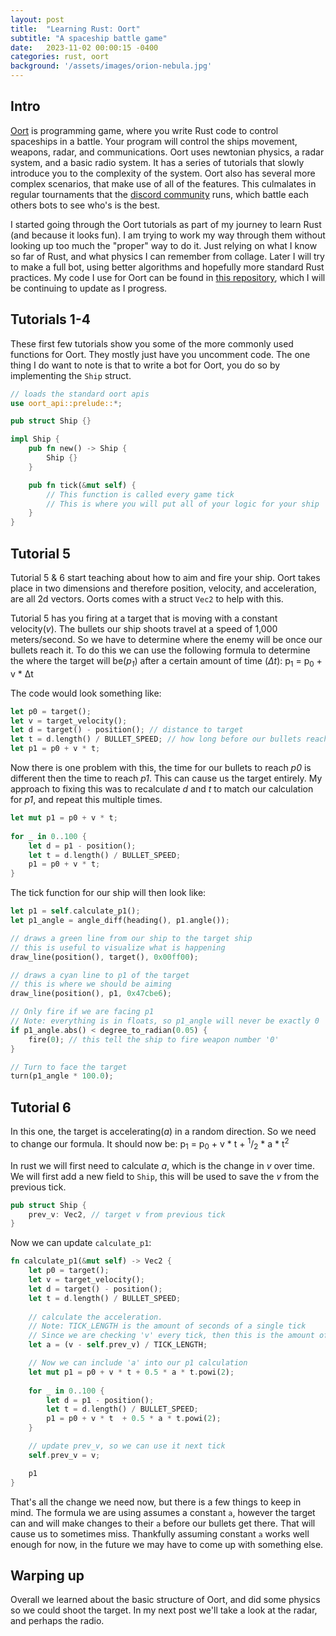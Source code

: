 ```yaml
---
layout: post
title:  "Learning Rust: Oort"
subtitle: "A spaceship battle game"
date:   2023-11-02 00:00:15 -0400
categories: rust, oort
background: '/assets/images/orion-nebula.jpg'
---
```


## Intro
[Oort](https://oort.rs/) is programming game, where you write Rust code to control spaceships in a battle. Your program will control the ships movement, weapons, radar, and communications. Oort uses newtonian physics, a radar system, and a basic radio system. It has a series of tutorials that slowly introduce you to the complexity of the system. Oort also has several more complex scenarios, that make use of all of the features. This culmalates in regular tournaments that the [discord community](https://discord.gg/vYyu9EhkKH) runs, which battle each others bots to see who's is the best.

I started going through the Oort tutorials as part of my journey to learn Rust (and because it looks fun). I am trying to work my way through them without looking up too much the "proper" way to do it. Just relying on what I know so far of Rust, and what physics I can remember from collage. Later I will try to make a full bot, using better algorithms and hopefully more standard Rust practices. My code I use for Oort can be found in [this repository](https://github.com/ShadowRonin/oort-ships), which I will be continuing to update as I progress.

## Tutorials 1-4

These first few tutorials show you some of the more commonly used functions for Oort. They mostly just have you uncomment code. The one thing I do want to note is that to write a bot for Oort, you do so by implementing the `Ship` struct.

```rust
// loads the standard oort apis
use oort_api::prelude::*;

pub struct Ship {}

impl Ship {
    pub fn new() -> Ship {
        Ship {}
    }

    pub fn tick(&mut self) {
        // This function is called every game tick
        // This is where you will put all of your logic for your ship
    }
}
```

## Tutorial 5

Tutorial 5 & 6 start teaching about how to aim and fire your ship. Oort takes place in two dimensions and therefore position, velocity, and acceleration, are all 2d vectors. Oorts comes with a struct `Vec2` to help with this. 

Tutorial 5 has you firing at a target that is moving with a constant velocity(*v*). The bullets our ship shoots travel at a speed of 1,000 meters/second. So we have to determine where the enemy will be once our bullets reach it. To do this we can use the following formula to determine the where the target will be(*p<sub>1</sub>*) after a certain amount of time (*Δt*): p<sub>1</sub> = p<sub>0</sub> + v \* Δt

The code would look something like:
```Rust
let p0 = target();
let v = target_velocity();
let d = target() - position(); // distance to target
let t = d.length() / BULLET_SPEED; // how long before our bullets reach the target
let p1 = p0 + v * t;
```

Now there is one problem with this, the time for our bullets to reach *p0* is different then the time to reach *p1*. This can cause us the target entirely. My approach to fixing this was to recalculate *d* and *t* to match our calculation for *p1*, and repeat this multiple times.

```Rust
let mut p1 = p0 + v * t;
        
for _ in 0..100 {
    let d = p1 - position();
    let t = d.length() / BULLET_SPEED;
    p1 = p0 + v * t;
}
```

The tick function for our ship will then look like:

```Rust
let p1 = self.calculate_p1();
let p1_angle = angle_diff(heading(), p1.angle());

// draws a green line from our ship to the target ship
// this is useful to visualize what is happening
draw_line(position(), target(), 0x00ff00);

// draws a cyan line to p1 of the target
// this is where we should be aiming
draw_line(position(), p1, 0x47cbe6);

// Only fire if we are facing p1
// Note: everything is in floats, so p1_angle will never be exactly 0
if p1_angle.abs() < degree_to_radian(0.05) {
    fire(0); // this tell the ship to fire weapon number '0'
}

// Turn to face the target
turn(p1_angle * 100.0);
```

## Tutorial 6

In this one, the target is accelerating(*a*) in a random direction. So we need to change our formula. It should now be: p<sub>1</sub> = p<sub>0</sub> + v * t + <sup>1</sup>/<sub>2</sub> * a * t<sup>2</sup>

In rust we will first need to calculate *a*, which is the change in *v* over time. We will first add a new field to `Ship`, this will be used to save the *v* from the previous tick.
```rust 
pub struct Ship {
    prev_v: Vec2, // target v from previous tick
}
```
Now we can update `calculate_p1`:
```rust
fn calculate_p1(&mut self) -> Vec2 {
    let p0 = target();
    let v = target_velocity();
    let d = target() - position();
    let t = d.length() / BULLET_SPEED;
    
    // calculate the acceleration. 
    // Note: TICK_LENGTH is the amount of seconds of a single tick
    // Since we are checking 'v' every tick, then this is the amount of time since the last time we updated 'v'
    let a = (v - self.prev_v) / TICK_LENGTH;

    // Now we can include 'a' into our p1 calculation
    let mut p1 = p0 + v * t + 0.5 * a * t.powi(2);
    
    for _ in 0..100 {
        let d = p1 - position();
        let t = d.length() / BULLET_SPEED;
        p1 = p0 + v * t  + 0.5 * a * t.powi(2);
    }

    // update prev_v, so we can use it next tick
    self.prev_v = v;

    p1
}
```

That's all the change we need now, but there is a few things to keep in mind. The formula we are using assumes a constant `a`, however the target can and will make changes to their `a` before our bullets get there. That will cause us to sometimes miss. Thankfully assuming constant `a` works well enough for now, in the future we may have to come up with something else.


## Warping up
Overall we learned about the basic structure of Oort, and did some physics so we could shoot the target. In my next post we'll take a look at the radar, and perhaps the radio.